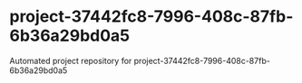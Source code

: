 # project-37442fc8-7996-408c-87fb-6b36a29bd0a5
Automated project repository for project-37442fc8-7996-408c-87fb-6b36a29bd0a5

